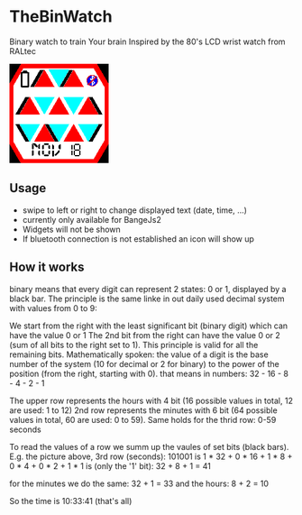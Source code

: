 # TheBinWatch

Binary watch to train Your brain
Inspired by the 80's LCD wrist watch from RALtec

![](app.png)

## Usage

- swipe to left or right to change displayed text (date, time, ...)
- currently only available for BangeJs2
- Widgets will not be shown
- If bluetooth connection is not established an icon will show up

## How it works
binary means that every digit can represent 2 states: 0 or 1, displayed by a black bar.
The principle is the same linke in out daily used decimal system with values from 0 to 9:

We start from the right with the least significant bit (binary digit) which can have the value 0 or 1
The 2nd bit from the right can have the value 0 or 2 (sum of all bits to the right set to 1).
This principle is valid for all the remaining bits.
Mathematically spoken: the value of a digit is the base number of the system (10 for decimal or 2 for binary)
to the power of the position (from the right, starting with 0).
that means in numbers: 32 - 16 - 8 - 4 - 2 - 1

The upper row represents the hours with 4 bit (16 possible values in total, 12 are used: 1 to 12)
2nd row represents the minutes with 6 bit (64 possible values in total, 60 are used: 0 to 59).
Same holds for the thrid row: 0-59 seconds

To read the values of a row we summ up the vaules of set bits (black bars).
E.g. the picture above, 3rd row (seconds):
101001 
is 1 * 32 + 0 * 16 + 1 * 8 + 0 * 4 + 0 * 2 + 1 * 1
is (only the '1' bit): 32 + 8 + 1 = 41

for the minutes we do the same: 32 + 1 = 33
and the hours: 8 + 2 = 10

So the time is 10:33:41 (that's all)



